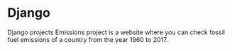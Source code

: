 # Django
Django projects
Emissions project is a website where you can check fossil fuel emissions of a country from the year 1960 to 2017. 
